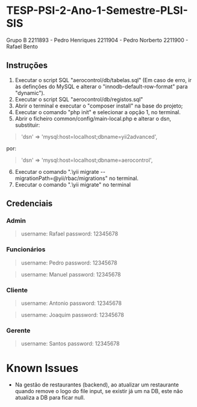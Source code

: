 # TESP-PSI-2-Ano-1-Semestre-PLSI-SIS

Grupo B
2211893 - Pedro Henriques
2211904 - Pedro Norberto
2211900 - Rafael Bento

## Instruções 
1. Executar o script SQL "aerocontrol/db/tabelas.sql" (Em caso de erro, ir às definções do MySQL e alterar o "innodb-default-row-format" para "dynamic").
2. Executar o script SQL "aerocontrol/db/registos.sql"
3. Abrir o terminal e executar o "composer install" na base do projeto;
4. Executar o comando "php init" e selecionar a opção 1, no terminal.
5. Abrir o ficheiro common/config/main-local.php e alterar o dsn, substituir:

>'dsn' => 'mysql:host=localhost;dbname=yii2advanced',
 
 por:
 
>'dsn' => 'mysql:host=localhost;dbname=aerocontrol',

6. Executar o comando ".\yii migrate --migrationPath=@yii/rbac/migrations" no terminal.
7. Executar o comando ".\yii migrate" no terminal

## Credenciais

### Admin

>username: Rafael
password: 12345678

### Funcionários

> username: Pedro
password: 12345678

>username: Manuel
password: 12345678

### Cliente

>username: Antonio
password: 12345678

>username: Joaquim
password: 12345678

### Gerente

>username: Santos
password: 12345678


# Known Issues

- Na gestão de restaurantes (backend), ao atualizar um restaurante quando remove o logo do file input, se existir já um na DB, este não atualiza a DB para ficar null.
